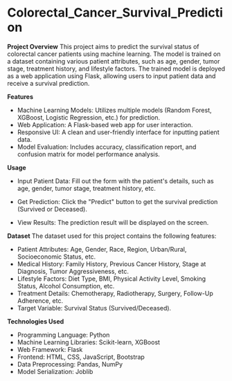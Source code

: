 # Colorectal_Cancer_Survival_Prediction

**Project Overview**
This project aims to predict the survival status of colorectal cancer patients using machine learning. The model is trained on a dataset containing various patient attributes, such as age, gender, tumor stage, treatment history, and lifestyle factors. The trained model is deployed as a web application using Flask, allowing users to input patient data and receive a survival prediction.

**Features**
- Machine Learning Models: Utilizes multiple models (Random Forest, XGBoost, Logistic Regression, etc.) for prediction.
- Web Application: A Flask-based web app for user interaction.
- Responsive UI: A clean and user-friendly interface for inputting patient data.
- Model Evaluation: Includes accuracy, classification report, and confusion matrix for model performance analysis.

**Usage**
- Input Patient Data: Fill out the form with the patient's details, such as age, gender, tumor stage, treatment history, etc.

- Get Prediction: Click the "Predict" button to get the survival prediction (Survived or Deceased).

- View Results: The prediction result will be displayed on the screen.

**Dataset**
The dataset used for this project contains the following features:
- Patient Attributes: Age, Gender, Race, Region, Urban/Rural, Socioeconomic Status, etc.
- Medical History: Family History, Previous Cancer History, Stage at Diagnosis, Tumor Aggressiveness, etc.
- Lifestyle Factors: Diet Type, BMI, Physical Activity Level, Smoking Status, Alcohol Consumption, etc.
- Treatment Details: Chemotherapy, Radiotherapy, Surgery, Follow-Up Adherence, etc.
- Target Variable: Survival Status (Survived/Deceased).

**Technologies Used**
- Programming Language: Python
- Machine Learning Libraries: Scikit-learn, XGBoost
- Web Framework: Flask
- Frontend: HTML, CSS, JavaScript, Bootstrap
- Data Preprocessing: Pandas, NumPy
- Model Serialization: Joblib
